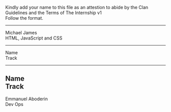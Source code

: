 Kindly add your name to this file as an attestion to abide by the Clan Guidelines and the Terms of The Internship v1
<br/> Follow the format.<br/> 
___
Michael James <br/>
HTML, JavaScript and CSS
___
Name <br/>
Track
___
Name <br/>
Track
---
Emmanuel Aboderin </br>
Dev Ops

